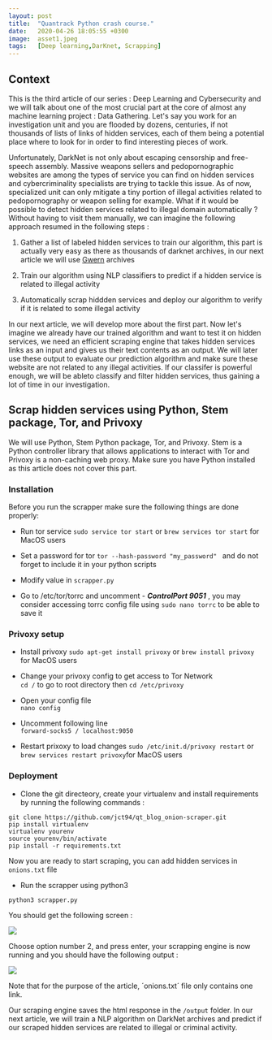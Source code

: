 ```yaml
---
layout: post
title:  "Quantrack Python crash course."
date:   2020-04-26 18:05:55 +0300
image:  asset1.jpeg
tags:   [Deep learning,DarKnet, Scrapping]
---
```



## Context 

This is the third article of our series : Deep Learning and Cybersecurity and we will talk about one of the most crucial part at the core of almost any machine learning project : Data Gathering. Let's say you work for an investigation unit and you are flooded by dozens, centuries, if not thousands of lists of links of hidden services, each of them being a potential place where to look for in order to find interesting pieces of work. 

Unfortunately, DarkNet is not only about escaping censorship and free-speech assembly. Massive weapons sellers and pedopornographic websites are among the types of service you can find on hidden services and cybercriminality specialists are trying to tackle this issue. As of now, specialized unit can only mitigate a tiny portion of illegal activities related to pedopornography or weapon selling for example. What if it would be possible to detect hidden services related to illegal domain automatically ? Without having to visit them manually, we can imagine the following approach resumed in the following steps :


1. Gather a list of labeled hidden services to train our algorithm, this part is actually very easy as there as thousands of darknet archives, in our next article we will use [Gwern](https://www.gwern.net/DNM-archives) archives 

2. Train our algorithm using NLP classifiers to predict if a hidden service is related to illegal activity

3. Automatically scrap hiddden services and deploy our algorithm to verify if it is related to some illegal activity 

In our next article, we will develop more about the first part. Now let's imagine we already have our trained algorithm and want to test it on hidden services, we need an efficient scraping engine that takes hidden services links as an input and gives us their text contents as an output. We will later use these output to evaluate our prediction algorithm and make sure these website are not related to any illegal activities. If our classifer is powerful enough, we will be ableto classify and filter hidden services, thus gaining a lot of time in our investigation. 

## Scrap hidden services using Python, Stem package,  Tor, and Privoxy

We will use Python, Stem Python package, Tor, and Privoxy. 
Stem is a Python controller library that allows applications to interact with Tor and Privoxy is a non-caching web proxy. 
Make sure you have Python installed as this article does not cover this part. 

### Installation 

Before you run the scrapper make sure the following things are done properly:

* Run tor service
`sudo service tor start`
or `brew services tor start` for MacOS users


* Set a password for tor
`tor --hash-password "my_password" ` and do not forget to include it in your python scripts

* Modify value in `scrapper.py`

* Go to /etc/tor/torrc and uncomment - _**ControlPort 9051**_ , you may consider accessing torrc config file using `sudo nano torrc` to be able to save it

### Privoxy setup

* Install privoxy
`sudo apt-get install privoxy`
or `brew install privoxy` for MacOS users


* Change your privoxy config to get access to Tor Network  
`cd /` to go to root directory then
`cd /etc/privoxy`  

* Open your config file  
`nano config`

* Uncomment following line  
`forward-socks5 / localhost:9050`

* Restart prixoxy to load changes
`sudo /etc/init.d/privoxy restart` or
`brew services restart privoxy`for MacOS users

### Deployment

* Clone the git directeory, create your virtualenv and install requirements by running the following commands :

```
git clone https://github.com/jct94/qt_blog_onion-scraper.git
pip install virtualenv    
virtualenv yourenv   
source yourenv/bin/activate    
pip install -r requirements.txt    
```

Now you are ready to start scraping, you can add hidden services in `onions.txt` file

* Run the scrapper using python3

```
python3 scrapper.py
```

You should get the following screen :

![](screen1.png)

Choose option number 2, and press enter, your scrapping engine is now running and you should have the following output :

![](screen2.png)

Note that for the purpose of the article, ´onions.txt´ file only contains one link.

Our scraping engine saves the html response in the `/output` folder. In our next article, we will train a NLP algorithm on DarkNet archives and predict if our scraped hidden services are related to illegal or criminal activity.
